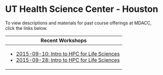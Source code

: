 # UT Health Science Center - Houston 

To view descriptions and materials for past course offerings at MDACC, click the links below.


| Recent Workshops |
| --- |
| <ul><li>[2015-09-10: Intro to HPC for Life Sciences](https://github.com/TACC-LSC/UTHSCH/tree/2015-09-10)</li><li>[2015-09-28: Intro to HPC for Life Sciences](https://github.com/TACC-LSC/UTHSCH/tree/2015-09-28)</li></ul> |


